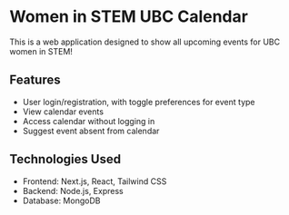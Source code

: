 # Women in STEM UBC Calendar

This is a web application designed to show all upcoming events for UBC women in STEM!
## Features

- User login/registration, with toggle preferences for event type
- View calendar events
- Access calendar without logging in
- Suggest event absent from calendar

## Technologies Used

- Frontend: Next.js, React, Tailwind CSS
- Backend: Node.js, Express
- Database: MongoDB

